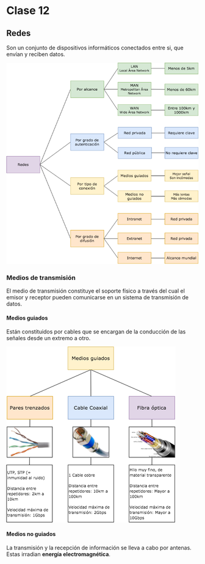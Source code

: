 # Clase 12

## Redes

Son un conjunto de dispositivos informáticos conectados entre si, que envían y reciben datos.

![categoría de redes](redes_categoria.png)

### Medios de transmisión

El medio de transmisión constituye el soporte físico a través del cual el emisor y receptor pueden comunicarse en un sistema de transmisión de datos.

#### Medios guiados

Están constituidos por cables que se encargan de la conducción de las señales desde un extremo a otro.

![medios guiados](medios_guiados.png)

#### Medios no guiados

La transmisión y la recepción de información se lleva a cabo por antenas. Estas irradian **energía electromagnética**.